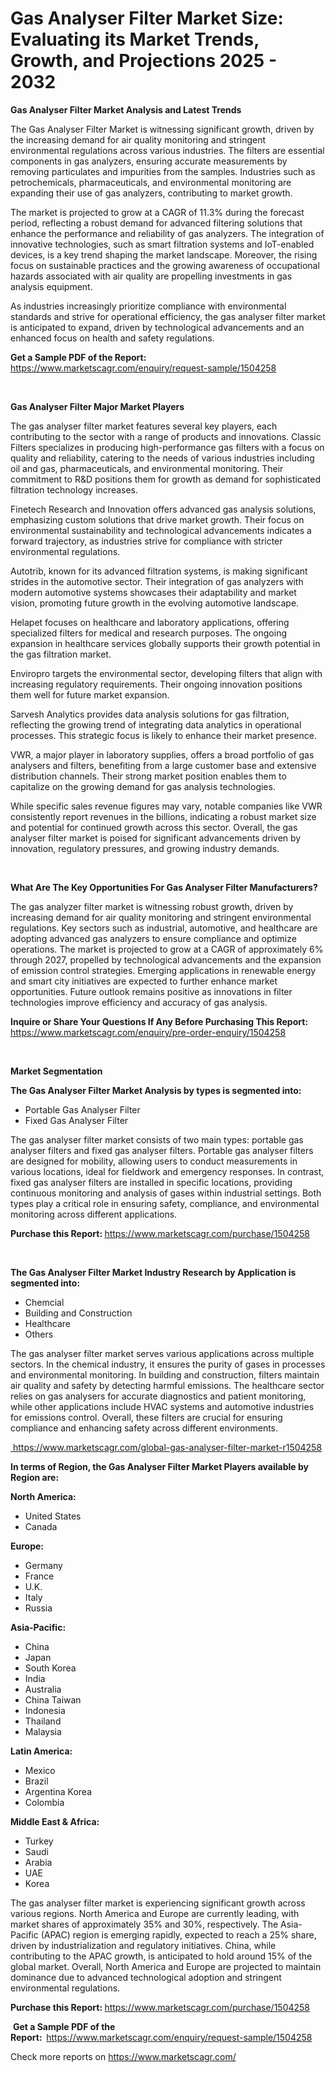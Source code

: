 <p><h1>Gas Analyser Filter Market Size: Evaluating its Market Trends, Growth, and Projections 2025 - 2032</h1></p><p><strong>Gas Analyser Filter Market Analysis and Latest Trends</strong></p>
<p><p>The Gas Analyser Filter Market is witnessing significant growth, driven by the increasing demand for air quality monitoring and stringent environmental regulations across various industries. The filters are essential components in gas analyzers, ensuring accurate measurements by removing particulates and impurities from the samples. Industries such as petrochemicals, pharmaceuticals, and environmental monitoring are expanding their use of gas analyzers, contributing to market growth.</p><p>The market is projected to grow at a CAGR of 11.3% during the forecast period, reflecting a robust demand for advanced filtering solutions that enhance the performance and reliability of gas analyzers. The integration of innovative technologies, such as smart filtration systems and IoT-enabled devices, is a key trend shaping the market landscape. Moreover, the rising focus on sustainable practices and the growing awareness of occupational hazards associated with air quality are propelling investments in gas analysis equipment.</p><p>As industries increasingly prioritize compliance with environmental standards and strive for operational efficiency, the gas analyser filter market is anticipated to expand, driven by technological advancements and an enhanced focus on health and safety regulations.</p></p>
<p><strong>Get a Sample PDF of the Report:&nbsp;</strong> <a href="https://www.marketscagr.com/enquiry/request-sample/1504258?utm_campaign=3165&utm_medium=2&utm_source=Github&utm_content=ia&utm_term=23032025&utm_id=gas-analyser-filter">https://www.marketscagr.com/enquiry/request-sample/1504258</a></p>
<p>&nbsp;</p>
<p><strong>Gas Analyser Filter Major Market Players</strong></p>
<p><p>The gas analyser filter market features several key players, each contributing to the sector with a range of products and innovations. Classic Filters specializes in producing high-performance gas filters with a focus on quality and reliability, catering to the needs of various industries including oil and gas, pharmaceuticals, and environmental monitoring. Their commitment to R&D positions them for growth as demand for sophisticated filtration technology increases.</p><p>Finetech Research and Innovation offers advanced gas analysis solutions, emphasizing custom solutions that drive market growth. Their focus on environmental sustainability and technological advancements indicates a forward trajectory, as industries strive for compliance with stricter environmental regulations.</p><p>Autotrib, known for its advanced filtration systems, is making significant strides in the automotive sector. Their integration of gas analyzers with modern automotive systems showcases their adaptability and market vision, promoting future growth in the evolving automotive landscape.</p><p>Helapet focuses on healthcare and laboratory applications, offering specialized filters for medical and research purposes. The ongoing expansion in healthcare services globally supports their growth potential in the gas filtration market.</p><p>Enviropro targets the environmental sector, developing filters that align with increasing regulatory requirements. Their ongoing innovation positions them well for future market expansion.</p><p>Sarvesh Analytics provides data analysis solutions for gas filtration, reflecting the growing trend of integrating data analytics in operational processes. This strategic focus is likely to enhance their market presence.</p><p>VWR, a major player in laboratory supplies, offers a broad portfolio of gas analysers and filters, benefiting from a large customer base and extensive distribution channels. Their strong market position enables them to capitalize on the growing demand for gas analysis technologies.</p><p>While specific sales revenue figures may vary, notable companies like VWR consistently report revenues in the billions, indicating a robust market size and potential for continued growth across this sector. Overall, the gas analyser filter market is poised for significant advancements driven by innovation, regulatory pressures, and growing industry demands.</p></p>
<p>&nbsp;</p>
<p><strong>What Are The Key Opportunities For Gas Analyser Filter Manufacturers?</strong></p>
<p><p>The gas analyzer filter market is witnessing robust growth, driven by increasing demand for air quality monitoring and stringent environmental regulations. Key sectors such as industrial, automotive, and healthcare are adopting advanced gas analyzers to ensure compliance and optimize operations. The market is projected to grow at a CAGR of approximately 6% through 2027, propelled by technological advancements and the expansion of emission control strategies. Emerging applications in renewable energy and smart city initiatives are expected to further enhance market opportunities. Future outlook remains positive as innovations in filter technologies improve efficiency and accuracy of gas analysis.</p></p>
<p><strong>Inquire or Share Your Questions If Any Before Purchasing This Report:</strong> <a href="https://www.marketscagr.com/enquiry/pre-order-enquiry/1504258?utm_campaign=3165&utm_medium=2&utm_source=Github&utm_content=ia&utm_term=23032025&utm_id=gas-analyser-filter">https://www.marketscagr.com/enquiry/pre-order-enquiry/1504258</a></p>
<p>&nbsp;</p>
<p><strong>Market Segmentation</strong></p>
<p><strong>The Gas Analyser Filter Market Analysis by types is segmented into:</strong></p>
<p><ul><li>Portable Gas Analyser Filter</li><li>Fixed Gas Analyser Filter</li></ul></p>
<p><p>The gas analyser filter market consists of two main types: portable gas analyser filters and fixed gas analyser filters. Portable gas analyser filters are designed for mobility, allowing users to conduct measurements in various locations, ideal for fieldwork and emergency responses. In contrast, fixed gas analyser filters are installed in specific locations, providing continuous monitoring and analysis of gases within industrial settings. Both types play a critical role in ensuring safety, compliance, and environmental monitoring across different applications.</p></p>
<p><strong>Purchase this Report:&nbsp;</strong><a href="https://www.marketscagr.com/purchase/1504258?utm_campaign=3165&utm_medium=2&utm_source=Github&utm_content=ia&utm_term=23032025&utm_id=gas-analyser-filter">https://www.marketscagr.com/purchase/1504258</a></p>
<p>&nbsp;</p>
<p><strong>The Gas Analyser Filter Market Industry Research by Application is segmented into:</strong></p>
<p><ul><li>Chemcial</li><li>Building and Construction</li><li>Healthcare</li><li>Others</li></ul></p>
<p><p>The gas analyser filter market serves various applications across multiple sectors. In the chemical industry, it ensures the purity of gases in processes and environmental monitoring. In building and construction, filters maintain air quality and safety by detecting harmful emissions. The healthcare sector relies on gas analysers for accurate diagnostics and patient monitoring, while other applications include HVAC systems and automotive industries for emissions control. Overall, these filters are crucial for ensuring compliance and enhancing safety across different environments.</p></p>
<p><a href="https://www.marketscagr.com/global-gas-analyser-filter-market-r1504258?utm_campaign=3165&utm_medium=2&utm_source=Github&utm_content=ia&utm_term=23032025&utm_id=gas-analyser-filter">&nbsp;https://www.marketscagr.com/global-gas-analyser-filter-market-r1504258</a></p>
<p><strong>In terms of Region, the Gas Analyser Filter Market Players available by Region are:</strong></p>
<p>
    <p> <strong> North America: </strong>
        <ul>
            <li>United States</li>
            <li>Canada</li>
        </ul>
        </p> 
    <p> <strong> Europe: </strong>
        <ul>
            <li>Germany</li>
            <li>France</li>
            <li>U.K.</li>
            <li>Italy</li>
            <li>Russia</li>
        </ul>
        </p> 
    <p> <strong> Asia-Pacific: </strong>
        <ul>
            <li>China</li>
            <li>Japan</li>
            <li>South Korea</li>
            <li>India</li>
            <li>Australia</li>
            <li>China Taiwan</li>
            <li>Indonesia</li>
            <li>Thailand</li>
            <li>Malaysia</li>
        </ul>
        </p> 
    <p> <strong> Latin America: </strong>
        <ul>
            <li>Mexico</li>
            <li>Brazil</li>
            <li>Argentina Korea</li>
            <li>Colombia</li>
        </ul>
        </p> 
    <p> <strong> Middle East & Africa: </strong>
        <ul>
            <li>Turkey</li>
            <li>Saudi</li>
            <li>Arabia</li>
            <li>UAE</li>
            <li>Korea</li>
        </ul>
    </p>
    </p>
<p><p>The gas analyser filter market is experiencing significant growth across various regions. North America and Europe are currently leading, with market shares of approximately 35% and 30%, respectively. The Asia-Pacific (APAC) region is emerging rapidly, expected to reach a 25% share, driven by industrialization and regulatory initiatives. China, while contributing to the APAC growth, is anticipated to hold around 15% of the global market. Overall, North America and Europe are projected to maintain dominance due to advanced technological adoption and stringent environmental regulations.</p></p>
<p><strong>Purchase this Report: </strong><a href="https://www.marketscagr.com/purchase/1504258?utm_campaign=3165&utm_medium=2&utm_source=Github&utm_content=ia&utm_term=23032025&utm_id=gas-analyser-filter">https://www.marketscagr.com/purchase/1504258</a></p>
<p>&nbsp;<strong>Get a Sample PDF of the Report:&nbsp;&nbsp;</strong><a href="https://www.marketscagr.com/enquiry/request-sample/1504258?utm_campaign=3165&utm_medium=2&utm_source=Github&utm_content=ia&utm_term=23032025&utm_id=gas-analyser-filter">https://www.marketscagr.com/enquiry/request-sample/1504258</a></p>
<p><strong></strong></p>
<p>Check more reports on <a href="https://www.marketscagr.com/?utm_campaign=3165&utm_medium=2&utm_source=Github&utm_content=ia&utm_term=23032025&utm_id=gas-analyser-filter">https://www.marketscagr.com/</a></p>